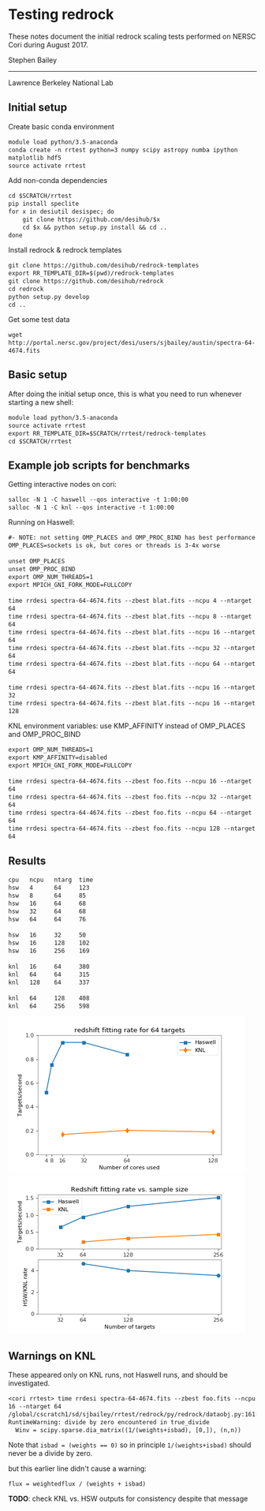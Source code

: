 # Testing redrock

These notes document the initial redrock scaling tests performed on NERSC
Cori during August 2017.

Stephen Bailey<hr/>
Lawrence Berkeley National Lab

## Initial setup

Create basic conda environment
```
module load python/3.5-anaconda
conda create -n rrtest python=3 numpy scipy astropy numba ipython matplotlib hdf5
source activate rrtest
```

Add non-conda dependencies
```
cd $SCRATCH/rrtest
pip install speclite
for x in desiutil desispec; do
    git clone https://github.com/desihub/$x
    cd $x && python setup.py install && cd ..
done
```

Install redrock & redrock templates
```
git clone https://github.com/desihub/redrock-templates
export RR_TEMPLATE_DIR=$(pwd)/redrock-templates
git clone https://github.com/desihub/redrock
cd redrock
python setup.py develop
cd ..
```

Get some test data
```
wget http://portal.nersc.gov/project/desi/users/sjbailey/austin/spectra-64-4674.fits
```

## Basic setup

After doing the initial setup once, this is what you need to run whenever
starting a new shell:
```
module load python/3.5-anaconda
source activate rrtest
export RR_TEMPLATE_DIR=$SCRATCH/rrtest/redrock-templates
cd $SCRATCH/rrtest
```

## Example job scripts for benchmarks

Getting interactive nodes on cori:
```
salloc -N 1 -C haswell --qos interactive -t 1:00:00
salloc -N 1 -C knl --qos interactive -t 1:00:00
```

Running on Haswell:
```
#- NOTE: not setting OMP_PLACES and OMP_PROC_BIND has best performance
OMP_PLACES=sockets is ok, but cores or threads is 3-4x worse

unset OMP_PLACES
unset OMP_PROC_BIND
export OMP_NUM_THREADS=1
export MPICH_GNI_FORK_MODE=FULLCOPY

time rrdesi spectra-64-4674.fits --zbest blat.fits --ncpu 4 --ntarget 64
time rrdesi spectra-64-4674.fits --zbest blat.fits --ncpu 8 --ntarget 64
time rrdesi spectra-64-4674.fits --zbest blat.fits --ncpu 16 --ntarget 64
time rrdesi spectra-64-4674.fits --zbest blat.fits --ncpu 32 --ntarget 64
time rrdesi spectra-64-4674.fits --zbest blat.fits --ncpu 64 --ntarget 64

time rrdesi spectra-64-4674.fits --zbest blat.fits --ncpu 16 --ntarget 32
time rrdesi spectra-64-4674.fits --zbest blat.fits --ncpu 16 --ntarget 128
```

KNL environment variables: use KMP_AFFINITY instead of OMP_PLACES and OMP_PROC_BIND
```
export OMP_NUM_THREADS=1
export KMP_AFFINITY=disabled
export MPICH_GNI_FORK_MODE=FULLCOPY

time rrdesi spectra-64-4674.fits --zbest foo.fits --ncpu 16 --ntarget 64
time rrdesi spectra-64-4674.fits --zbest foo.fits --ncpu 32 --ntarget 64
time rrdesi spectra-64-4674.fits --zbest foo.fits --ncpu 64 --ntarget 64
time rrdesi spectra-64-4674.fits --zbest foo.fits --ncpu 128 --ntarget 64
```

## Results

```
cpu   ncpu   ntarg  time
hsw   4      64     123
hsw   8      64     85
hsw   16     64     68
hsw   32     64     68
hsw   64     64     76

hsw   16     32     50
hsw   16     128    102
hsw   16     256    169

knl   16     64     380
knl   64     64     315
knl   128    64     337

knl   64     128    408
knl   64     256    598
```

![redshift rate vs. cores](orig_rate_vs_cores.png)
![redshift rate vs. number of targets](orig_rate_vs_ntargets.png)

## Warnings on KNL

These appeared only on KNL runs, not Haswell runs, and should be investigated.
```
<cori rrtest> time rrdesi spectra-64-4674.fits --zbest foo.fits --ncpu 16 --ntarget 64
/global/cscratch1/sd/sjbailey/rrtest/redrock/py/redrock/dataobj.py:161: RuntimeWarning: divide by zero encountered in true_divide
  Winv = scipy.sparse.dia_matrix((1/(weights+isbad), [0,]), (n,n))
```
Note that `isbad = (weights == 0)` so in principle `1/(weights+isbad)`
should never be a divide by zero.

but this earlier line didn't cause a warning:
```
flux = weightedflux / (weights + isbad)
```

**TODO**: check KNL vs. HSW outputs for consistency despite that message

